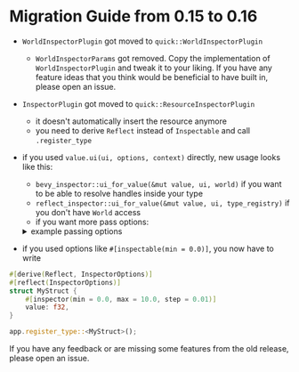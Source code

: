 # Migration Guide from 0.15 to 0.16

- `WorldInspectorPlugin` got moved to `quick::WorldInspectorPlugin`
    - `WorldInspectorParams` got removed. Copy the implementation of `WorldInspectorPlugin` and tweak it to your liking. If you have any feature ideas that you think would be beneficial to have built in, please open an issue.
- `InspectorPlugin` got moved to `quick::ResourceInspectorPlugin`
    - it doesn't automatically insert the resource anymore
    - you need to derive `Reflect` instead of `Inspectable` and call `.register_type`
- if you used `value.ui(ui, options, context)` directly, new usage looks like this:
    - `bevy_inspector::ui_for_value(&mut value, ui, world)` if you want to be able to resolve handles inside your type
    - `reflect_inspector::ui_for_value(&mut value, ui, type_registry)` if you don't have `World` access
    - if you want more pass options:
    <details>
    <summary>example passing options</summary>

    ```rust
    let world: &mut World;

    let context = Context {
        // can also be None or Context::default()
        world: Some(world.into()),
    };
    // InspectorUi::new_no_short_circuit can be used if you don't need to be able to resolve bevy_asset handles.
    let env = InspectorUi::for_bevy(type_registry, context);

    let changed = env.ui_for_reflect_with_options(
        &mut value,
        ui,
        // some types like `Quat`s may store state. If you have display multiple values next to each other, make sure to pass different IDs. Otherwise you can use `egui::Id::null()`.
        egui::Id::new("ui"),
        // whatever options you want to pass. Look at the `inspector_options` docs for more info.
        &NumberOptions::positive(),
    );
    ```
    </details>
- if you used options like `#[inspectable(min = 0.0)]`, you now have to write
```rust
#[derive(Reflect, InspectorOptions)]
#[reflect(InspectorOptions)]
struct MyStruct {
    #[inspector(min = 0.0, max = 10.0, step = 0.01)]
    value: f32,
}

app.register_type::<MyStruct>();
```


If you have any feedback or are missing some features from the old release, please open an issue.
